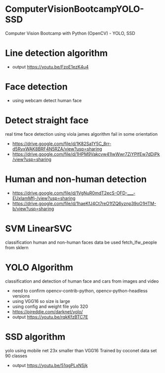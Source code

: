 # ComputerVisionBootcampYOLO-SSD
Computer Vision Bootcamp with Python (OpenCV) - YOLO, SSD

# Line detection algorithm

* output https://youtu.be/FzoE1ezK4u4

# Face detection

* using webcam detect human face

# Detect straight face 
real time face detection using viola james algorithm fail in some orientation
* https://drive.google.com/file/d/1K82Sa1Y5C_8rr-d5RyxWAK8BRF4N5RZA/view?usp=sharing
* https://drive.google.com/file/d/1HPM9Vakcvw41lwWwr7ZiYPlfEw7dDiPk/view?usp=sharing


# Human and non-human detection

* https://drive.google.com/file/d/1VgNuR0mdT2ecS-OFD-___-EUxIamMfj-/view?usp=sharing
* https://drive.google.com/file/d/1haeKfJ4Ct7reO1fZQ6yznp39oO1HTM-b/view?usp=sharing

# SVM LinearSVC
classification human and non-human faces data be used fetch_lfw_people from sklern

# YOLO Algorithm

classification and detection of human face and cars from images and video
* need to confirm opencv-contrib-python, opencv-python-headless versions
* using VGG16 so size is large
* using config and weight file yolo 320
* https://pjreddie.com/darknet/yolo/
* output https://youtu.be/rqkKfzBTC7E



# SSD algorithm

yolo using mobile net 23x smaller than VGG16
Trained by coconet data set 90 classes
* output https://youtu.be/51qgPLxNSjk
